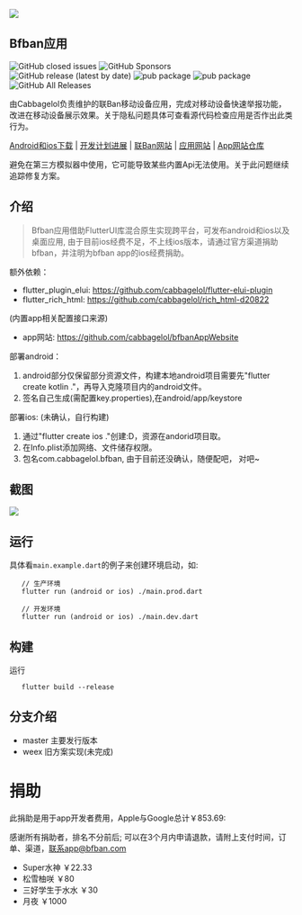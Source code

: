 ![](https://bfban-app.cabbagelol.net/images/github.app.bigpicture.jpg)

## Bfban应用

![GitHub closed issues](https://img.shields.io/github/issues-closed/cabbagelol/bfbanApp)
![GitHub Sponsors](https://img.shields.io/github/sponsors/cabbagelol)
![GitHub release (latest by date)](https://img.shields.io/github/v/release/cabbagelol/bfbanApp)
![pub package](https://img.shields.io/badge/ios-no-green)
![pub package](https://img.shields.io/badge/android-yes-green)
![GitHub All Releases](https://img.shields.io/github/downloads/cabbagelol/bfbanApp/total)

由Cabbagelol负责维护的联Ban移动设备应用，完成对移动设备快速举报功能，改进在移动设备展示效果。关于隐私问题具体可查看源代码检查应用是否作出此类行为。

[Android和ios下载](https://github.com/cabbagelol/bfbanApp/releases)
| [开发计划进展](https://trello.com/b/ZECQnnEz/bfban-app) |
[联Ban网站](https://bfban.com) |
[应用网站](http://bfban-app.cabbagelol.net) |
[App网站仓库](https://github.com/cabbagelol/bfbanAppWebsite)

避免在第三方模拟器中使用，它可能导致某些内置Api无法使用。关于此问题继续追踪修复方案。


## 介绍

> Bfban应用借助FlutterUI库混合原生实现跨平台，可发布android和ios以及桌面应用, 由于目前ios经费不足，不上线ios版本，请通过官方渠道捐助bfban，并注明为bfban app的ios经费捐助。

额外依赖：

- flutter_plugin_elui: https://github.com/cabbagelol/flutter-elui-plugin
- flutter_rich_html: https://github.com/cabbagelol/rich_html-d20822

(内置app相关配置接口来源)
- app网站: https://github.com/cabbagelol/bfbanAppWebsite

 部署android：
1. android部分仅保留部分资源文件，构建本地android项目需要先"flutter create
   kotlin ."，再导入克隆项目内的android文件。
2. 签名自己生成(需配置key.properties),在android/app/keystore

部署ios: (未确认，自行构建)
1. 通过"flutter create ios ."创建:D，资源在andorid项目取。
2. 在Info.plist添加网络、文件储存权限。
3. 包名com.cabbagelol.bfban, 由于目前还没确认，随便配吧， 对吧~

## 截图

![](https://github.com/cabbagelol/bfban-app-website/blob/main/images/screenshots.png?raw=true)

## 运行

具体看`main.example.dart`的例子来创建环境启动，如:

```
   // 生产环境
   flutter run (android or ios) ./main.prod.dart

   // 开发环境   
   flutter run (android or ios) ./main.dev.dart
```

## 构建

运行
```
   flutter build --release
```


## 分支介绍

- master 主要发行版本
- weex 旧方案实现(未完成)

# 捐助
此捐助是用于app开发者费用，Apple与Google总计￥853.69:

感谢所有捐助者，排名不分前后;
可以在3个月内申请退款，请附上支付时间，订单、渠道，联系app@bfban.com

- Super水神 ￥22.33
- 松雪柚咲 ￥80
- 三好学生于水水 ￥30
- 月夜 ￥1000